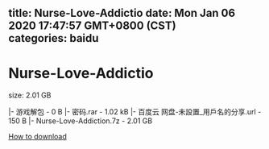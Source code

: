 
title: Nurse-Love-Addictio
date: Mon Jan 06 2020 17:47:57 GMT+0800 (CST)    
categories: baidu
---

# Nurse-Love-Addictio
size: 2.01 GB
 
 
|- 游戏解包 - 0 B
|- 密码.rar - 1.02 kB
|- 百度云 网盘-未設置_用戶名的分享.url - 150 B
|- Nurse-Love-Addiction.7z - 2.01 GB

[How to download](https://bpcam.bemobtrk.com/go/2ceec3aa-1ca2-46d6-b9ff-aaa5c184517c?jno=4261)